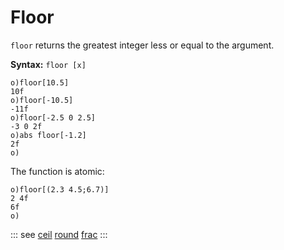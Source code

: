 # Floor

`floor` returns the greatest integer less or equal to the argument.

**Syntax:** ```floor [x]```

```o
o)floor[10.5]
10f
o)floor[-10.5]
-11f
o)floor[-2.5 0 2.5]
-3 0 2f
o)abs floor[-1.2]
2f
o)
```

The function is atomic:

```o
o)floor[(2.3 4.5;6.7)]
2 4f
6f
o)
```

::: see
[ceil](/verbs/math/ceil.md)
[round](/verbs/math/round.md)
[frac](/verbs/math/frac.md)
:::
